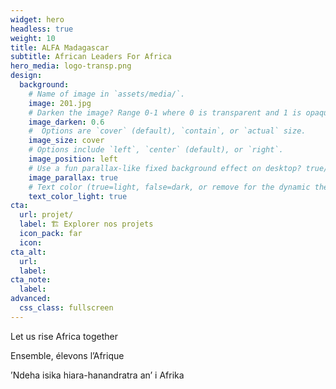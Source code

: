 ```yaml
---
widget: hero
headless: true
weight: 10
title: ALFA Madagascar
subtitle: African Leaders For Africa
hero_media: logo-transp.png
design:
  background:
    # Name of image in `assets/media/`.
    image: 201.jpg
    # Darken the image? Range 0-1 where 0 is transparent and 1 is opaque.
    image_darken: 0.6
    #  Options are `cover` (default), `contain`, or `actual` size.
    image_size: cover
    # Options include `left`, `center` (default), or `right`.
    image_position: left
    # Use a fun parallax-like fixed background effect on desktop? true/false
    image_parallax: true
    # Text color (true=light, false=dark, or remove for the dynamic theme color).
    text_color_light: true
cta:
  url: projet/
  label: 🏗 Explorer nos projets
  icon_pack: far
  icon: 
cta_alt:
  url:
  label:
cta_note:
  label:
advanced:
  css_class: fullscreen
---
```


<!-- <br>
<div background="white"> -->
Let us rise Africa together

Ensemble, élevons l’Afrique

’Ndeha isika hiara-hanandratra an’ i Afrika
<!-- </div> -->
